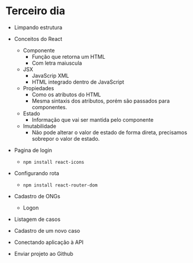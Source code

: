 # Terceiro dia

* Limpando estrutura

* Conceitos do React
    * Componente
        * Função que retorna um HTML
        * Com letra maiuscula
    * JSX
        * JavaScrip XML
        * HTML integrado dentro de JavaScript
    * Propiedades
        * Como os atributos do HTML
        * Mesma sintaxis dos atributos, porém são passados para componentes.
    * Estado
        * Informação que vai ser mantida pelo componente
    * Imutabilidade
        * Não pode alterar o valor de estado de forma direta, precisamos
          sobrepor o valor de estado.

* Pagina de login
    * `npm install react-icons`

* Configurando rota
    * `npm install react-router-dom`

* Cadastro de ONGs
    * Logon

* Listagem de casos

* Cadastro de um novo caso

* Conectando aplicação à API

* Enviar projeto ao Github
